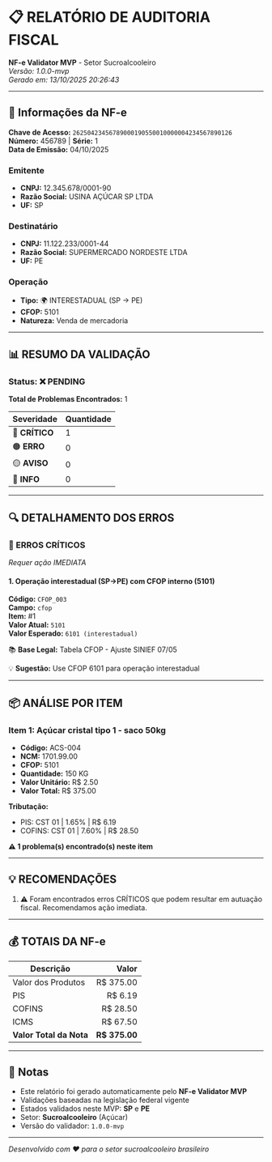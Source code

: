 # 📋 RELATÓRIO DE AUDITORIA FISCAL
**NF-e Validator MVP** - Setor Sucroalcooleiro  
*Versão: 1.0.0-mvp*  
*Gerado em: 13/10/2025 20:26:43*

---

## 📄 Informações da NF-e

**Chave de Acesso:** `26250423456789000190550010000004234567890126`  
**Número:** 456789 | **Série:** 1  
**Data de Emissão:** 04/10/2025

### Emitente
- **CNPJ:** 12.345.678/0001-90
- **Razão Social:** USINA AÇÚCAR SP LTDA
- **UF:** SP

### Destinatário
- **CNPJ:** 11.122.233/0001-44
- **Razão Social:** SUPERMERCADO NORDESTE LTDA
- **UF:** PE

### Operação
- **Tipo:** 🌍 INTERESTADUAL (SP → PE)
- **CFOP:** 5101
- **Natureza:** Venda de mercadoria

---

## 📊 RESUMO DA VALIDAÇÃO

### Status: ❌ PENDING

**Total de Problemas Encontrados:** 1

| Severidade | Quantidade |
|------------|------------|
| 🔴 **CRÍTICO** | 1 |
| 🟠 **ERRO** | 0 |
| 🟡 **AVISO** | 0 |
| 🔵 **INFO** | 0 |

---

## 🔍 DETALHAMENTO DOS ERROS

### 🔴 ERROS CRÍTICOS
*Requer ação IMEDIATA*

#### 1. Operação interestadual (SP→PE) com CFOP interno (5101)

**Código:** `CFOP_003`  
**Campo:** `cfop`  
**Item:** #1  
**Valor Atual:** `5101`  
**Valor Esperado:** `6101 (interestadual)`  

📚 **Base Legal:** Tabela CFOP - Ajuste SINIEF 07/05

💡 **Sugestão:** Use CFOP 6101 para operação interestadual


---

## 📦 ANÁLISE POR ITEM

### Item 1: Açúcar cristal tipo 1 - saco 50kg

- **Código:** ACS-004
- **NCM:** 1701.99.00
- **CFOP:** 5101
- **Quantidade:** 150 KG
- **Valor Unitário:** R$ 2.50
- **Valor Total:** R$ 375.00

**Tributação:**
- PIS: CST 01 | 1.65% | R$ 6.19
- COFINS: CST 01 | 7.60% | R$ 28.50

**⚠️ 1 problema(s) encontrado(s) neste item**

---

## 💡 RECOMENDAÇÕES

1. ⚠️ Foram encontrados erros CRÍTICOS que podem resultar em autuação fiscal. Recomendamos ação imediata.

---

## 💰 TOTAIS DA NF-e

| Descrição | Valor |
|-----------|------:|
| Valor dos Produtos | R$ 375.00 |
| PIS | R$ 6.19 |
| COFINS | R$ 28.50 |
| ICMS | R$ 67.50 |
| **Valor Total da Nota** | **R$ 375.00** |

---

## 📌 Notas

- Este relatório foi gerado automaticamente pelo **NF-e Validator MVP**
- Validações baseadas na legislação federal vigente
- Estados validados neste MVP: **SP** e **PE**
- Setor: **Sucroalcooleiro** (Açúcar)
- Versão do validador: `1.0.0-mvp`

---

*Desenvolvido com ❤️ para o setor sucroalcooleiro brasileiro*